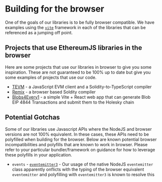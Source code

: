 # Building for the browser

One of the goals of our libraries is to be fully browser compatible. We have examples using the [`vite`](https://vitejs.dev/) framework in each of the libraries that can be referenced as a jumping off point.

## Projects that use EthereumJS libraries in the browser

Here are some projects that use our libraries in browser to give you some inspiration. These are not guaranteed to be 100% up to date but give you some examples of projects that use our code.

- [TEVM](https://github.com/evmts/tevm-monorepo) - a JavaScript EVM client and a Solidity-to-TypeScript compiler
- [Remix](https://remix.ethereum.org/) - a browser based Soldity compiler
- [Blobs4Every1](https://github.com/acolytec3/blobs4every1) - a simple Vite + React web app that can generate Blob EIP 4844 Transactions and submit them to the Holesky chain

## Potential Gotchas

Some of our libraries use Javascript APIs where the NodeJS and browser versions are not 100% equivalent. In these cases, these APIs need to be polyfilled when building for the browser. Below are known potential browser incompatibilities and polyfills that are known to work in browser. Please refer to your particular bundler/framework on guidance for how to leverage these polyfills in your application.

- `events` - [`eventemitter3`](https://www.npmjs.com/package/eventemitter3) - Our usage of the native NodeJS `eventemitter` class apparently onflicts with the typing of the browser equivalent `eventemitter` and polyfilling with `eventemitter3` is known to resolve this
